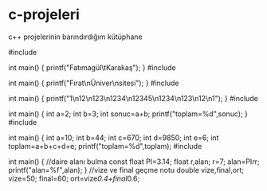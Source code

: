 # c-projeleri
c++ projelerinin barındırdığım kütüphane 

#include <iostream>

int main() {
    printf("Fatımagül\tKarakaş");
}
#include <iostream>

int main() {
    printf("Fırat\nÜniver\nsitesi");
}
#include <iostream>

int main() {
    printf("1\n12\n123\n1234\n12345\n1234\n123\n12\n1");
}
#include <iostream>

int main() {
    int a=2;
    int b=3;
    int sonuc=a+b;
    printf("toplam=%d",sonuc);
}
#include <iostream>

int main() {
    int a=10;
    int b=44;
    int c=670;
    int d=9850;
    int e=6;
    int toplam=a+b+c+d+e;
    printf("toplam=%d",toplam);
#include <iostream>

int main() {
    //daire alanı bulma
    const float PI=3.14;
    float r,alan;
    r=7;
    alan=PI*r*r;
    printf("alan=%f",alan);
}
//vize ve final geçme notu
  double vize,final,ort;
  vize=50;
  final=60;
  ort=vize*0.4+final*0.6;
